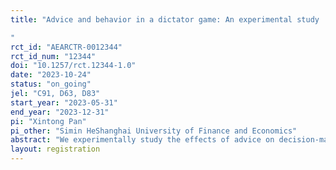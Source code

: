 ```yaml
---
title: "Advice and behavior in a dictator game: An experimental study
"
rct_id: "AEARCTR-0012344"
rct_id_num: "12344"
doi: "10.1257/rct.12344-1.0"
date: "2023-10-24"
status: "on_going"
jel: "C91, D63, D83"
start_year: "2023-05-31"
end_year: "2023-12-31"
pi: "Xintong Pan"
pi_other: "Simin HeShanghai University of Finance and Economics"
abstract: "We experimentally study the effects of advice on decision-making in a dictator game. In the experiment, participants receive no advice, selfish advice, or fair advice before making decisions. Advisors do not benefit from the actions of the decision-makers. We hypothesize that participants who receive fair (selfish) advice are more likely to choose the fair (selfish) option, compared to those who receive no advice. However, the impact of selfish advice is stronger than that of fair advice. The experimental design enables us to investigate the impact of both fair and selfish advice in moral dilemmas."
layout: registration
---
```



